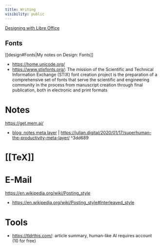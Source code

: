 ```yaml
---
title: Writing
visibility: public
---
```

[Designing with Libre Office](https://designingwithlibreoffice.com/)


## Fonts

[[design#Fonts|My notes on Design: Fonts]]

- <https://home.unicode.org/>
- <https://www.stixfonts.org/>: The mission of the Scientific and Technical Information Exchange (STIX) font creation project is the preparation of a comprehensive set of fonts that serve the scientific and engineering community in the process from manuscript creation through final publication, both in electronic and print formats

# Notes

https://get.mem.ai/

- [blog: notes meta layer](https://julian.digital/2020/09/04/a-meta-layer-for-notes/) | https://julian.digital/2020/01/17/superhuman-the-productivity-meta-layer/ ^3dd689


# [[TeX]]


# E-Mail

https://en.wikipedia.org/wiki/Posting_style
- https://en.wikipedia.org/wiki/Posting_style#Interleaved_style


# Tools
- https://tldrthis.com/: article summary, human-like AI requires account (10 for free)
